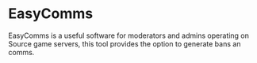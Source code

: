 # EasyComms
EasyComms is a useful software for moderators and admins operating on Source game servers, this tool provides the option to generate bans an comms.
